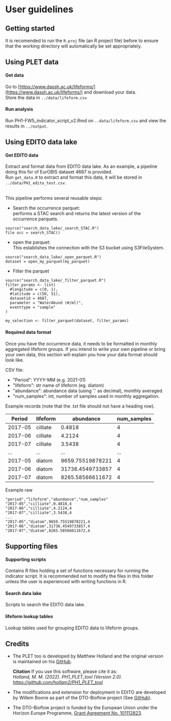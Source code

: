 # User guidelines

## Getting started
It is recomended to run the ```R.proj``` file (an R project file) before to ensure that the working directory will automatically be set appropriately.

## Using PLET data
#### Get data
Go to [https://www.dassh.ac.uk/lifeforms/](https://www.dassh.ac.uk/lifeforms/) and download your data.
<br>
Store the data in 
```../data/lifeform.csv```

#### Run analysis
Run PH1-FW5_indicator_script_v2.Rmd on ```..data/lifeform.csv``` and view the results in ```../output```.

## Using EDITO data lake


#### Get EDITO data
Extract and format data from EDITO data lake. As an example, a pipeline doing this for of EurOBIS dataset 4687 is provided. 
<br>
Run ```get_data.R``` to extract and format this data, it will be stored in ```../data/PH1_edito_test.csv```.

<br>
This pipeline performs several reusable steps: 

- Search the occurrence parquet: <br>
	performs a STAC search and returns the latest version of the occurrence parquets.

```
source("search_data_lake/_search_STAC.R")
file occ = search_STAC()
```

- open the parquet: <br>
	This establishes the connection with the S3 bucket using S3FileSystem.
```
source("search_data_lake/_open_parquet.R")
dataset = open_my_parquet(my_parquet)
```

- Filter the parquet
```
source("search_data_lake/_filter_parquet.R")
filter_params <- list(
  #longitude = c(0, 1),
  #latitude = c(50, 51),
  datasetid = 4687,
  parameter = "WaterAbund (#/ml)",
  eventtype = "sample"
)

my_selection <- filter_parquet(dataset, filter_params)
```

#### Required data format
Once you have the occurrence data, it needs to be formatted in monthly aggregated lifeform groups. 
If you intend to write your own pipeline or bring your own data, this section will explain you how your data format should look like.

CSV file:
- "Period": YYYY-MM (e.g. 2021-01)
- "lifeform": str name of lifeform (eg. diatom)
- "abundance": abundance data (using '.' as decimal), monthly averaged. 
- "num_samples": int, number of samples used in monthly aggregation.

Example records (note that the .txt file should not have a heading row).

| Period  		| lifeform		| abundance		| num_samples		|
| -------------   	|-------------	    	|-------------	  	|-------------	  	|
| 2017-05	  	| cilliate		| 0.4818		| 4			|
| 2017-06	  	| cilliate		| 4.2124		| 4			|
| 2017-07		| cilliate		| 3.5438		| 4			|
| ...			| ...			| ...			| ...			|
| 2017-05	  	| diatom		| 9659.75519878221	| 4			|
| 2017-06	  	| diatom		| 31736.4549733857	| 4			|
| 2017-07		| diatom		| 8265.58566611672	| 4			|


Example raw
```
"period","lifeform","abundance","num_samples"
"2017-05","cilliate",0.4818,4
"2017-06","cilliate",4.2124,4
"2017-07","cilliate",3.5438,4
...
"2017-05","diatom",9659.75519878221,4
"2017-06","diatom",31736.4549733857,4
"2017-07","diatom",8265.58566611672,4
```

## Supporting files

#### Supporting scripts
Contains R files holding a set of functions necessary for running the indicator script.
It is recommended not to modify the files in this folder unless the user is experienced with writing functions in R.

#### Search data lake
Scripts to search the EDITO data lake.

#### lifeform lookup tables
Lookup tables used for grouping EDITO data to lifeform groups.


## Credits
- The PLET too is developed by Matthew Holland and the original version is maintained on his [GitHub](https://github.com/hollam2/PH1_PLET_tool).

	**Citation**
	If you use this software, please cite it as:<br>
	*Holland, M. M. (2022). PH1_PLET_tool (Version 2.0). https://github.com/hollam2/PH1_PLET_tool*

- The modifications and extension for deployment in EDITO are developed by Willem Boone as part of the DTO-Bioflow project (See [GitHub](https://github.com/willem0boone/EDITO_PH1)).

- The DTO-Bioflow project is funded by the European Union under the Horizon Europe Programme, [Grant Agreement No. 101112823](https://cordis.europa.eu/project/id/101112823/results).



